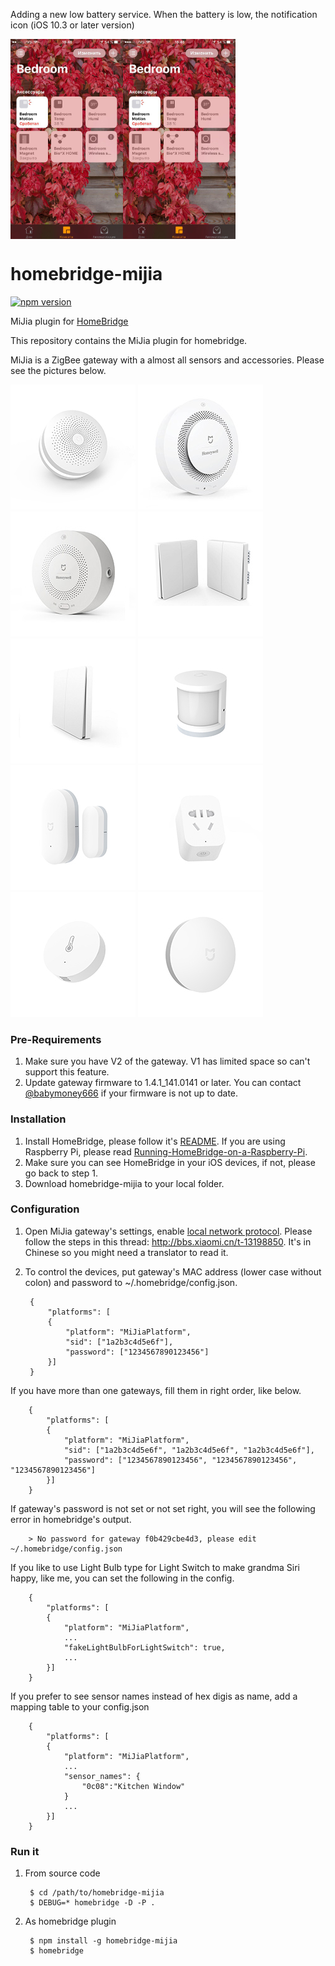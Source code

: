 Adding a new low battery service. When the battery is low, the notification icon (iOS 10.3 or later version)

<a href="url"><img src="https://raw.githubusercontent.com/Maxmudjon/images/master/photo_2017-05-06_01-15-25.jpg" align="left" height="320" width="180" ></a>
<a href="url"><img src="https://raw.githubusercontent.com/Maxmudjon/images/master/photo_2017-05-06_01-15-39.jpg" align="center" height="320" width="180" ></a>

# homebridge-mijia
[![npm version](https://badge.fury.io/js/homebridge-mijia.svg)](https://badge.fury.io/js/homebridge-mijia)

MiJia plugin for [HomeBridge](https://github.com/nfarina/homebridge)

This repository contains the MiJia plugin for homebridge.

MiJia is a ZigBee gateway with a almost all sensors and accessories. Please see the pictures below.

![](https://raw.githubusercontent.com/Maxmudjon/images/master/Mijia-Gate-way-200x200.jpg)
![](https://raw.githubusercontent.com/Maxmudjon/images/master/Mijia-Honeywell-Smart-Fire-Alarm-200x200.jpg)
![](https://raw.githubusercontent.com/Maxmudjon/images/master/Mijia-Honeywell-Smart-Gas-Alarm-Detector-CH4-200x200.jpg)
![](https://raw.githubusercontent.com/Maxmudjon/images/master/Mijia-Light-Control-200x200.jpg)
![](https://raw.githubusercontent.com/Maxmudjon/images/master/Mijia-Light-Control-Slim-200x200.jpg)
![](https://raw.githubusercontent.com/Maxmudjon/images/master/Mijia-Body-Sensor-200x200.jpg)
![](https://raw.githubusercontent.com/Maxmudjon/images/master/Mijia-Door-Window-Sensor-200x200.jpg)
![](https://raw.githubusercontent.com/Maxmudjon/images/master/Mijia-Smart-Socket-200x200.jpg)
![](https://raw.githubusercontent.com/Maxmudjon/images/master/Mijia-Temperature-Humidity-Sensor-200x200.jpg)
![](https://raw.githubusercontent.com/Maxmudjon/images/master/Mijia-Wireless-Switch-200x200.jpg)

### Pre-Requirements
1. Make sure you have V2 of the gateway. V1 has limited space so can't support this feature.
2. Update gateway firmware to 1.4.1_141.0141 or later. You can contact [@babymoney666](https://github.com/babymoney666) if your firmware is not up to date.

### Installation
1. Install HomeBridge, please follow it's [README](https://github.com/nfarina/homebridge/blob/master/README.md). If you are using Raspberry Pi, please read [Running-HomeBridge-on-a-Raspberry-Pi](https://github.com/nfarina/homebridge/wiki/Running-HomeBridge-on-a-Raspberry-Pi).
2. Make sure you can see HomeBridge in your iOS devices, if not, please go back to step 1.
3. Download homebridge-mijia to your local folder.

### Configuration
1. Open MiJia gateway's settings, enable [local network protocol](https://github.com/louisZL/lumi-gateway-local-api). Please follow the steps in this thread: http://bbs.xiaomi.cn/t-13198850. It's in Chinese so you might need a translator to read it.
2. To control the devices, put gateway's MAC address (lower case without colon) and password to ~/.homebridge/config.json.


        {
            "platforms": [
            {
                "platform": "MiJiaPlatform",
                "sid": ["1a2b3c4d5e6f"],
                "password": ["1234567890123456"]
            }]
        }

 If you have more than one gateways, fill them in right order, like below.


        {
            "platforms": [
            {
                "platform": "MiJiaPlatform",
                "sid": ["1a2b3c4d5e6f", "1a2b3c4d5e6f", "1a2b3c4d5e6f"],
                "password": ["1234567890123456", "1234567890123456", "1234567890123456"]
            }]
        }

 If gateway's password is not set or not set right, you will see the following error in homebridge's output.


        > No password for gateway f0b429cbe4d3, please edit ~/.homebridge/config.json

 If you like to use Light Bulb type for Light Switch to make grandma Siri happy, like me, you can set the following in the config.


        {
            "platforms": [
            {
                "platform": "MiJiaPlatform",
                ...
                "fakeLightBulbForLightSwitch": true,
                ...
            }]
        }
        
 If you prefer to see sensor names instead of hex digis as name, add a mapping table to your config.json
 
        {
            "platforms": [
            {
                "platform": "MiJiaPlatform",
                ...
                "sensor_names": {
					"0c08":"Kitchen Window"
                }
                ...
            }]
        }   

### Run it
1. From source code


        $ cd /path/to/homebridge-mijia
        $ DEBUG=* homebridge -D -P .

2. As homebridge plugin


        $ npm install -g homebridge-mijia
        $ homebridge
